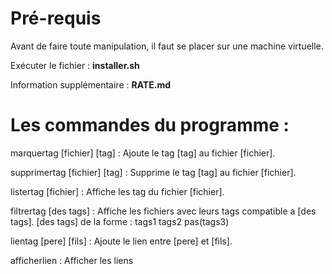 
Pré-requis
==========
Avant de faire toute manipulation, il faut se placer sur une machine virtuelle.

Exécuter le fichier :  **installer.sh**

Information supplémentaire : **RATE.md**

Les commandes du programme :
============================


marquertag [fichier] [tag] 	: Ajoute le tag [tag] au fichier [fichier].

supprimertag [fichier] [tag]	: Supprime le tag [tag] au fichier [fichier].

listertag [fichier]		: Affiche les tag du fichier [fichier].

filtrertag [des tags]		: Affiche les fichiers avec leurs tags compatible a [des tags]. [des tags] de la forme : tags1 tags2 pas(tags3)

lientag [pere] [fils]		: Ajoute le lien entre [pere] et [fils].


afficherlien			: Afficher les liens
